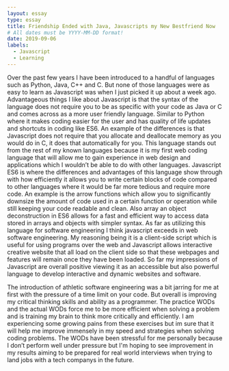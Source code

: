 ```yaml
---
layout: essay
type: essay
title: Friendship Ended with Java, Javascripts my New Bestfriend Now
# All dates must be YYYY-MM-DD format!
date: 2019-09-06
labels:
  - Javascript
  - Learning
---
```


Over the past few years I have been introduced to a handful of languages such as Python, Java, C++ and C. But none of those languages were as easy to learn as Javascript was when I just picked it up about a week ago. Advantageous things I like about Javascript is that the syntax of the language does not require you to be as specific with your code as Java or C and comes across as a more user friendly language. Similar to Python where it makes coding easier for the user and has quality of life updates and shortcuts in coding like ES6. An example of the differences is that Javascript does not require that you allocate and deallocate memory as you would do in C,  it does that automatically for you. This language stands out from the rest of my known languages  because it is my first web coding language that will allow me to gain experience in web design and applications which I wouldn’t be able to do with other languages. Javascript ES6 is where the differences and advantages of this language show through with how efficiently it allows you to write certain blocks of code compared to other languages where it would be far more tedious and require more code. An example is the arrow functions which  allow you to significantly downsize the amount of code used in a certain function or operation while still keeping your code readable and clean. Also array an object deconstruction in ES6 allows for a fast and efficient way to access data stored in arrays and objects with simpler syntax. As far as utilizing this language for software engineering I think javascript exceeds in web software engineering. My reasoning being it is a client-side script which is useful for using programs over the web and Javascript allows interactive creative website that all load on the client side so that these webpages and features will remain once they have been loaded. So far my impressions of Javascript are overall positive viewing it as an accessible but also powerful language to develop interactive and dynamic websites and software. 

The introduction of athletic software engineering was a bit jarring for me at first with the pressure of a time limit on your code. But overall is improving my critical thinking skills and ability as a programmer. The practice WODs and the actual WODs force me to be more efficient when solving a problem and is training my brain to think more critically and efficiently. I am experiencing some growing pains from these exercises but im sure that it will help me improve immensely in my speed and strategies when solving coding problems. The WODs have been stressful for me personally because I don’t perform well under pressure but I'm hoping to see improvement in my results aiming to be prepared for real world interviews when trying to land  jobs with a tech companys in the future.


